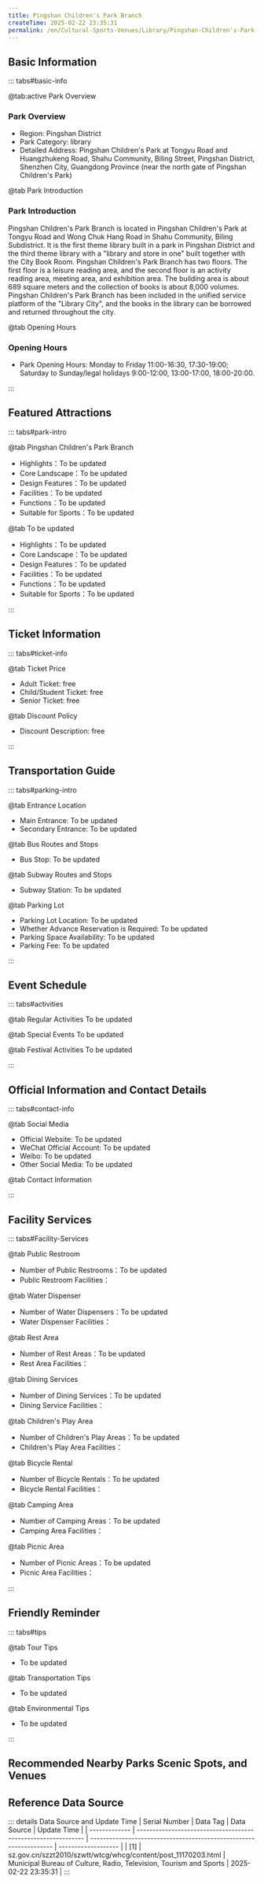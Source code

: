 ```yaml
---
title: Pingshan Children's Park Branch
createTime: 2025-02-22 23:35:31
permalink: /en/Cultural-Sports-Venues/Library/Pingshan-Children's-Park-Branch/
---
```



<script setup>
import ImageSwiper from '/.vuepress/theme/components/ImageSwiper.vue'
// 轮播图数据
const swiperItems = [
    {
                link: 'https://www.sz.gov.cn/img/4/4108/4108751/11170203.jpg',
                title: "Pingshan Children's Park Branch",
                description: "Pingshan Children's Park Branch is located in Pingshan Children's Park at Tongyu Road and Wong Chuk ...",
                author: 'Municipal Bureau of Culture, Radio, Television, Tourism and Sports',
                date: '2025/02/23'
                },
  {
                link: 'https://www.sz.gov.cn/img/4/4108/4108751/11170203.jpg',
                title: "Pingshan Children's Park Branch",
                description: "Pingshan Children's Park Branch is located in Pingshan Children's Park at Tongyu Road and Wong Chuk ...",
                author: 'Municipal Bureau of Culture, Radio, Television, Tourism and Sports',
                date: '2025/02/23'
                }
]
// 配置项
const swiperConfig = {
  height: 500,
  showInfo: true
}
</script>
<!-- 轮播图组件 -->
<ImageSwiper :items="swiperItems" :config="swiperConfig" />



## Basic Information

::: tabs#basic-info

@tab:active Park Overview
### Park Overview
- Region: Pingshan District
- Park Category: library
- Detailed Address: Pingshan Children's Park at Tongyu Road and Huangzhukeng Road, Shahu Community, Biling Street, Pingshan District, Shenzhen City, Guangdong Province (near the north gate of Pingshan Children's Park)

@tab Park Introduction
### Park Introduction
Pingshan Children's Park Branch is located in Pingshan Children's Park at Tongyu Road and Wong Chuk Hang Road in Shahu Community, Biling Subdistrict. It is the first theme library built in a park in Pingshan District and the third theme library with a "library and store in one" built together with the City Book Room. Pingshan Children's Park Branch has two floors. The first floor is a leisure reading area, and the second floor is an activity reading area, meeting area, and exhibition area. The building area is about 689 square meters and the collection of books is about 8,000 volumes. Pingshan Children's Park Branch has been included in the unified service platform of the "Library City", and the books in the library can be borrowed and returned throughout the city.

@tab Opening Hours
### Opening Hours
- Park Opening Hours: Monday to Friday 11:00-16:30, 17:30-19:00; Saturday to Sunday/legal holidays 9:00-12:00, 13:00-17:00, 18:00-20:00.

:::

## Featured Attractions

::: tabs#park-intro

@tab Pingshan Children's Park Branch
<ImageCard
image="https://www.sz.gov.cn/img/4/4108/4108751/11170203.jpg"
    title="Pingshan Children's Park Branch"
    description="Pingshan Children's Park Branch is located in Pingshan Children's Park at Tongyu Road and Wong Chuk Hang Road in Shahu Community, Biling Subdistrict. It is the first theme library built in a park in Pingshan District and the third theme library with a 'library and store in one' built together with the City Book Room. Pingshan Children's Park Branch has two floors. The first floor is a leisure reading area, and the second floor is an activity reading area, meeting area, and exhibition area. The building area is about 689 square meters and the collection of books is about 8,000 volumes. Pingshan Children's Park Branch has been included in the unified service platform of the 'Library City', and the books in the library can be borrowed and returned throughout the city."
    date=""
    author="Municipal Bureau of Culture, Radio, Television, Tourism and Sports"
/>


- Highlights：To be updated
- Core Landscape：To be updated
- Design Features：To be updated
- Facilities：To be updated
- Functions：To be updated
- Suitable for Sports：To be updated

@tab To be updated
<ImageCard
image="https://www.sz.gov.cn/img/4/4108/4108751/11170203.jpg"
    title="Pingshan Children's Park Branch"
    description="Pingshan Children's Park Branch is located in Pingshan Children's Park at Tongyu Road and Wong Chuk Hang Road in Shahu Community, Biling Subdistrict. It is the first theme library built in a park in Pingshan District and the third theme library with a 'library and store in one' built together with the City Book Room. Pingshan Children's Park Branch has two floors. The first floor is a leisure reading area, and the second floor is an activity reading area, meeting area, and exhibition area. The building area is about 689 square meters and the collection of books is about 8,000 volumes. Pingshan Children's Park Branch has been included in the unified service platform of the 'Library City', and the books in the library can be borrowed and returned throughout the city."
    date=""
    author="Municipal Bureau of Culture, Radio, Television, Tourism and Sports"
/>


- Highlights：To be updated
- Core Landscape：To be updated
- Design Features：To be updated
- Facilities：To be updated
- Functions：To be updated
- Suitable for Sports：To be updated

:::

## Ticket Information

::: tabs#ticket-info

@tab Ticket Price
- Adult Ticket: free
- Child/Student Ticket: free
- Senior Ticket: free

@tab Discount Policy
- Discount Description: free

:::

## Transportation Guide

::: tabs#parking-intro

@tab Entrance Location
- Main Entrance: To be updated
- Secondary Entrance: To be updated

@tab Bus Routes and Stops
- Bus Stop: To be updated

@tab Subway Routes and Stops
- Subway Station: To be updated

@tab Parking Lot
- Parking Lot Location: To be updated
- Whether Advance Reservation is Required: To be updated
- Parking Space Availability: To be updated
- Parking Fee: To be updated

:::

## Event Schedule

::: tabs#activities

@tab Regular Activities
To be updated

@tab Special Events
To be updated

@tab Festival Activities
To be updated

:::

## Official Information and Contact Details

::: tabs#contact-info

@tab Social Media
- Official Website: To be updated
- WeChat Official Account: To be updated
- Weibo: To be updated
- Other Social Media: To be updated

@tab Contact Information

:::

## Facility Services

::: tabs#Facility-Services

@tab Public Restroom
- Number of Public Restrooms：To be updated
- Public Restroom Facilities：

@tab Water Dispenser
- Number of Water Dispensers：To be updated
- Water Dispenser Facilities：

@tab Rest Area
- Number of Rest Areas：To be updated
- Rest Area Facilities：

@tab Dining Services
- Number of Dining Services：To be updated
- Dining Service Facilities：

@tab Children's Play Area
- Number of Children's Play Areas：To be updated
- Children's Play Area Facilities：

@tab Bicycle Rental
- Number of Bicycle Rentals：To be updated
- Bicycle Rental Facilities：

@tab Camping Area
- Number of Camping Areas：To be updated
- Camping Area Facilities：

@tab Picnic Area
- Number of Picnic Areas：To be updated
- Picnic Area Facilities：

:::

## Friendly Reminder

::: tabs#tips

@tab Tour Tips
- To be updated

@tab Transportation Tips
- To be updated

@tab Environmental Tips
- To be updated

:::

## Recommended Nearby Parks Scenic Spots, and Venues

<CardGrid>
  <ImageCard
        image="https://www.sz.gov.cn/img/4/4108/4108722/11170204.jpg"
        title="Pingshan Library·Hakka Special Collections"
        description="Pingshan Library·Hakka Special Collections is located at No. 66 Dongsheng Street, Pingshan District, Shenzhen (inside the Wenwu Emperor's Palace), with 40 seats for readers. The total number of collections exceeds 6,500 volumes, mainly including general genealogy, historical records, Hakka celebrity collections, traditional customs and culture, and language learning (due to the preciousness and scarcity of the materials, they are not available for loan at the moment); as well as children's, picture books, and social science documents that can be borrowed and returned. The Hakka Special Collections has been included in the 'Library City' unified service platform, providing surrounding residents with book borrowing, reader card processing and other services, and realizing the borrowing and returning of some books."
        href="/en/Cultural-Sports-Venues/Library/Pingshan-Library·Hakka-Special-Collections/"
        author="To be updated"
        date="2025/01/02"
      />
      <ImageCard
        image="https://www.sz.gov.cn/img/4/4108/4108722/11170204.jpg"
        title="Pingshan Library·Hakka Special Collections"
        description="Pingshan Library·Hakka Special Collections is located at No. 66 Dongsheng Street, Pingshan District, Shenzhen (inside the Wenwu Emperor's Palace), with 40 seats for readers. The total number of collections exceeds 6,500 volumes, mainly including general genealogy, historical records, Hakka celebrity collections, traditional customs and culture, and language learning (due to the preciousness and scarcity of the materials, they are not available for loan at the moment); as well as children's, picture books, and social science documents that can be borrowed and returned. The Hakka Special Collections has been included in the 'Library City' unified service platform, providing surrounding residents with book borrowing, reader card processing and other services, and realizing the borrowing and returning of some books."
        href="/en/Cultural-Sports-Venues/Library/Pingshan-Library·Hakka-Special-Collections/"
        author="To be updated"
        date="2025/01/02"
      />
    </CardGrid>


## Reference Data Source

::: details Data Source and Update Time
| Serial Number | Data Tag                                                      | Data Source                                                        | Update Time         |
| ------------- | ------------------------------------------------------------- | ------------------------------------------------------------------ | ------------------- |
| [1]           | sz.gov.cn/szzt2010/szwtt/wtcg/whcg/content/post_11170203.html | Municipal Bureau of Culture, Radio, Television, Tourism and Sports | 2025-02-22 23:35:31 |
:::

